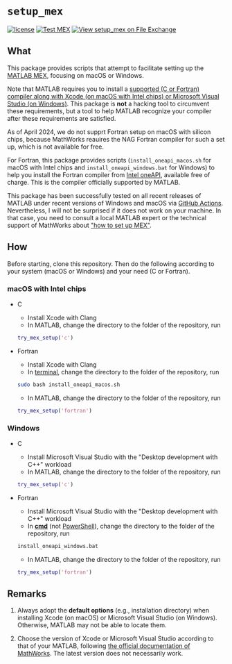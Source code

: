 # `setup_mex`

[![license](https://img.shields.io/badge/license-LGPLv3+-blue)](https://github.com/equipez/setup_mex/blob/main/LICENCE.txt)
[![Test MEX](https://github.com/equipez/setup_mex/actions/workflows/setup_mex.yml/badge.svg)](https://github.com/equipez/setup_mex/actions/workflows/setup_mex.yml)
[![View setup_mex on File Exchange](https://www.mathworks.com/matlabcentral/images/matlab-file-exchange.svg)](https://www.mathworks.com/matlabcentral/fileexchange/127968-setup_mex)

## What

This package provides scripts that attempt to facilitate setting up the
[MATLAB MEX](https://www.mathworks.com/help/matlab/ref/mex.html), focusing on macOS or Windows. 

Note that MATLAB requires you to install a [supported (C or Fortran) compiler along with Xcode (on macOS with Intel chips) 
or Microsoft Visual Studio (on Windows)](https://www.mathworks.com/support/requirements/previous-releases.html). 
This package is **not** a hacking tool to circumvent these requirements,
but a tool to help MATLAB recognize your compiler after these requirements are satisfied.

As of April 2024, we do not supprt Fortran setup on macOS with silicon chips, because MathWorks
reauires the NAG Fortran compiler for such a set up, which is
not available for free. 

For Fortran, this package provides scripts (`install_oneapi_macos.sh` for macOS with Intel chips and `install_oneapi_windows.bat` for Windows) to help
you install the Fortran compiler from 
[Intel oneAPI](https://www.intel.com/content/www/us/en/developer/tools/oneapi/overview.html), 
available free of charge. This is the compiler officially supported by MATLAB. 

This package has been successfully tested on all recent releases of MATLAB under recent versions of Windows and macOS via 
[GitHub Actions](https://github.com/equipez/setup_mex/actions/workflows/setup_mex.yml). 
Nevertheless, I will not be surprised if it does not work on your machine. In that case,
you need to consult a local MATLAB expert or the technical support
of MathWorks about ["how to set up MEX"](https://www.mathworks.com/help/matlab/ref/mex.html).

## How

Before starting, clone this repository. Then do the following according to your system (macOS or Windows) and your need (C or Fortran).

### macOS with Intel chips

- C

    - Install Xcode with Clang
    - In MATLAB, change the directory to the folder of the repository, run
    ```matlab
    try_mex_setup('c')
    ```

- Fortran

    - Install Xcode with Clang
    - In [terminal](https://support.apple.com/en-hk/guide/terminal/apd5265185d-f365-44cb-8b09-71a064a42125/mac), change the directory to the folder of the repository, run
    ```bash
    sudo bash install_oneapi_macos.sh
    ```
    - In MATLAB, change the directory to the folder of the repository, run
    ```matlab
    try_mex_setup('fortran')
    ```

### Windows

- C

    - Install Microsoft Visual Studio with the "Desktop development with C++" workload
    - In MATLAB, change the directory to the folder of the repository, run
    ```matlab
    try_mex_setup('c')
    ```

- Fortran

    - Install Microsoft Visual Studio with the "Desktop development with C++" workload
    - In [**cmd**](https://en.wikipedia.org/wiki/Cmd.exe) (not [PowerShell](https://en.wikipedia.org/wiki/PowerShell)),  change the directory to the folder of the repository, run
    ```bash
    install_oneapi_windows.bat
    ```
    - In MATLAB, change the directory to the folder of the repository, run
    ```matlab
    try_mex_setup('fortran')
    ```

## Remarks

1. Always adopt the **default options** (e.g., installation directory) when installing Xcode (on macOS) or
   Microsoft Visual Studio (on Windows). Otherwise, MATLAB may not be able to locate them.

2. Choose the version of Xcode or Microsoft Visual Studio according to that of your
   MATLAB, following [the official documentation of MathWorks](https://www.mathworks.com/support/requirements/supported-compilers.html).
   The latest version does not necessarily work.
